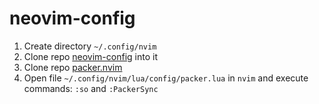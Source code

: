 # neovim-config

1. Create directory `~/.config/nvim`
2. Clone repo [neovim-config](https://github.com/pawellendzion/neovim-config) into it
3. Clone repo [packer.nvim](https://github.com/wbthomason/packer.nvim#quickstart)
4. Open file `~/.config/nvim/lua/config/packer.lua` in `nvim` and execute commands: `:so` and `:PackerSync`
